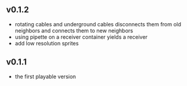## v0.1.2
* rotating cables and underground cables disconnects them from old neighbors and connects them to new neighbors
* using pipette on a receiver container yields a receiver
* add low resolution sprites

## v0.1.1
* the first playable version
